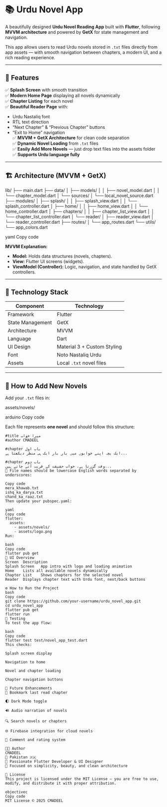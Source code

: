 # 📚 Urdu Novel App

A beautifully designed **Urdu Novel Reading App** built with **Flutter**, following **MVVM architecture** and powered by **GetX** for state management and navigation.

This app allows users to read Urdu novels stored in `.txt` files directly from app assets — with smooth navigation between chapters, a modern UI, and a rich reading experience.

---

## 🌟 Features

✅ **Splash Screen** with smooth transition  
✅ **Modern Home Page** displaying all novels dynamically  
✅ **Chapter Listing** for each novel  
✅ **Beautiful Reader Page** with:
   - Urdu Nastaliq font  
   - RTL text direction  
   - “Next Chapter” & “Previous Chapter” buttons  
   - “Exit to Home” navigation  
✅ **MVVM + GetX Architecture** for clean code separation  
✅ **Dynamic Novel Loading** from `.txt` files  
✅ **Easily Add More Novels** — just drop text files into the assets folder  
✅ **Supports Urdu language fully**

---

## 🏗️ Architecture (MVVM + GetX)

lib/
├── main.dart
├── data/
│ ├── models/
│ │ ├── novel_model.dart
│ │ └── chapter_model.dart
│ └── sources/
│ └── local_novel_source.dart
├── modules/
│ ├── splash/
│ │ ├── splash_view.dart
│ │ └── splash_controller.dart
│ ├── home/
│ │ ├── home_view.dart
│ │ └── home_controller.dart
│ ├── chapters/
│ │ ├── chapter_list_view.dart
│ │ └── chapter_list_controller.dart
│ └── reader/
│ ├── reader_view.dart
│ └── reader_controller.dart
├── routes/
│ └── app_routes.dart
└── utils/
└── app_colors.dart

yaml
Copy code

**MVVM Explanation:**
- **Model:** Holds data structures (novels, chapters).  
- **View:** Flutter UI screens (widgets).  
- **ViewModel (Controller):** Logic, navigation, and state handled by GetX controllers.  

---

## 🧠 Technology Stack

| Component | Technology |
|------------|-------------|
| Framework | Flutter |
| State Management | GetX |
| Architecture | MVVM |
| Language | Dart |
| UI Design | Material 3 + Custom Styling |
| Font | Noto Nastaliq Urdu |
| Assets | Local `.txt` novel files |

---

## 📝 How to Add New Novels

Add your `.txt` files in:

assets/novels/

arduino
Copy code

Each file represents **one novel** and should follow this structure:

```text
#title میرا خواب
#author CMADEEL

#chapter باب اول
ایک بچہ اپنے خوابوں میں بار بار ایک ہی منظر دیکھتا ہے...

#chapter باب دوم
وقت گزرتا ہے، خواب حقیقت کے قریب آتے جاتے ہیں...
📌 File names should be lowercase English words separated by underscores:

Copy code
mera_khawab.txt
ishq_ka_darya.txt
chand_ka_raaz.txt
Then update your pubspec.yaml:

yaml
Copy code
flutter:
  assets:
    - assets/novels/
    - assets/logo.png
Run:

bash
Copy code
flutter pub get
💎 UI Overview
Screen	Description
Splash Screen	App intro with logo and loading animation
Home	Lists all available novels dynamically
Chapter List	Shows chapters for the selected novel
Reader	Displays chapter text with Urdu font, next/back buttons

⚙️ How to Run the Project
bash
Copy code
git clone https://github.com/your-username/urdu_novel_app.git
cd urdu_novel_app
flutter pub get
flutter run
🧪 Testing
To test the app flow:

bash
Copy code
flutter test test/novel_app_test.dart
This checks:

Splash screen display

Navigation to home

Novel and chapter loading

Chapter navigation buttons

🚀 Future Enhancements
📖 Bookmark last read chapter

🌓 Dark Mode toggle

🔊 Audio narration of novels

🔍 Search novels or chapters

🌐 Firebase integration for cloud novels

💬 Comment and rating system

👨‍💻 Author
CMADEEL
📍 Pakistan 🇵🇰
💬 Passionate Flutter Developer & UI Designer
🧠 Focused on simplicity, beauty, and clean architecture

📄 License
This project is licensed under the MIT License — you are free to use, modify, and distribute it with proper attribution.

objectivec
Copy code
MIT License © 2025 CMADEEL
